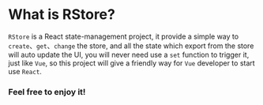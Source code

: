 # What is RStore?

`RStore` is a React state-management project, it provide a simple way to `create`、`get`、`change` the store, and all the state which export from the store will auto update the UI, you will never need use a `set` function to trigger it, just like `Vue`, so this project will give a friendly way for `Vue` developer to start use `React`.
<br />

### Feel free to enjoy it!
